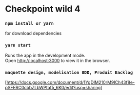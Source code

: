 # Checkpoint wild 4

### `npm install or yarn`
for download dependencies

### `yarn start`

Runs the app in the development mode.\
Open [http://localhost:3000](http://localhost:3000) to view it in the browser.

### `maquette design, modelisation BDD, Produit Backlog`
 [https://docs.google.com/document/d/1YgDIM210rM9ICh43f8e-pSFERC0cbbZLbWPtaf5_6K0/edit?usp=sharing]